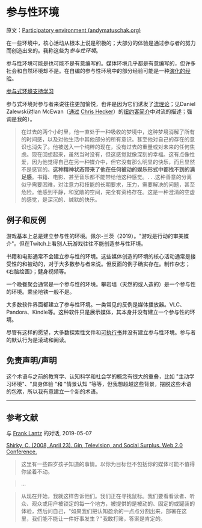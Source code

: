 # 参与性环境

原文：[Participatory environment (andymatuschak.org)](https://notes.andymatuschak.org/z63gaUtZqb9mMUKRf85UhtEFPMgBBJbqvT2r8)

在一些环境中，核心活动从根本上说是积极的；大部分的体验是通过参与者的努力而创造出来的。我称这些为*参与性环境*。

参与性环境可能是也可能不是有意编写的。媒体环境几乎都是有意编写的，但许多社会和自然环境却不是。在自编的参与性环境中的部分经验可能是一种[演化的经验](https://notes.andymatuschak.org/z3KASfpz5AmNmqM2m517Jbs1EvXrLN7NkeYWH)。

[参与式环境支持学习](https://notes.andymatuschak.org/z56HX9kF6fRMoRQfT6VhZN9ehnrrLDAq8FEFP)

参与式环境对参与者来说往往更加愉悦，也许是因为它们诱发了[流理论](https://notes.andymatuschak.org/z4NDjWD97ktonzUEbu4ynt8Sgpkz4rDApQL)；见Daniel Zalewski对Ian McEwan（[通过](https://www.chrishecker.com/Benevolent_Dissociation) [Chris Hecker](https://notes.andymatuschak.org/zxjTg6GnUjJBH4qEfjgyZcY8Jq3oygCEQzz)）的[纽约客简介](https://www.newyorker.com/magazine/2009/02/23/the-background-hum)中对流的描述；强调是我的）。

> 在过去的两个小时里，他一直处于一种吸收的梦境中，这种梦境消解了所有的时间感，以及对他生活中其他部分的所有意识。甚至他对自己的存在的意识也消失了。他被送入一个纯粹的现在，没有过去的重量或对未来的任何焦虑。现在回想起来，虽然当时没有，但这感觉就像深刻的幸福。这有点像性爱，因为他觉得自己在另一种媒介中，但它没有那么明显的快乐，而且显然不是感官的。**这种精神状态带来了他在任何被动的娱乐形式中都找不到的满足感**。书籍、电影、甚至音乐都不能带给他这种感觉。. . .这种善意的分离似乎需要困难，对注意力和技能的长期要求，压力，需要解决的问题，甚至危险。他感到平静，和宽敞的空间，完全有资格存在。这是一种澄清的空虚的感觉，是深沉的、缄默的快乐。

## 例子和反例

游戏基本上总是建立参与性的环境。佩尔-兰茨（2019）。"游戏是行动的审美媒介"。但在Twitch上看别人玩游戏往往不能创造参与性环境。

书籍和电影通常不会建立参与性的环境。这些媒体创造的环境的核心活动通常是接受性的和被动的，对于大多数参与者来说。但反面的例子确实存在。制作杂志；《右脑绘画》；健身视频等。

一个晚餐聚会通常是一个参与性的环境。攀岩墙（天然的或人造的）是一个参与性的环境。乘坐地铁一般不是。

大多数软件界面都建立了参与性环境。一类常见的反例是媒体播放器。VLC、Pandora、Kindle等。这种软件只是展示媒体，其本身并没有建立一个参与性的环境。

尽管有这样的愿望，大多数探索性文件和[可执行书](https://notes.andymatuschak.org/z2UKZTkAbLUKR85d92gqB7ahoxcS2tpB2ah2)并没有建立参与性环境。参与者的默认行为是滚动和阅读。

## 免责声明/声明

这个术语与之前的教育学、认知科学和社会学的概念有很大的重叠，比如 "主动学习环境"、"具身体验 "和 "情景认知 "等等，但我想超越这些背景，摆脱这些术语的包袱，所以我有意建立一个新的术语。

------

## 参考文献

与 [Frank Lantz](https://notes.andymatuschak.org/z63CNoeqmkF3oAGJdVchqFHUi2wYvVfU2znRN) 的对话, 2019-05-07

[Shirky, C. (2008, April 23). Gin, Television, and Social Surplus. Web 2.0 Conference.](https://notes.andymatuschak.org/z2J9Y3buwqPVqQHmrSJjFa8THgSw5NnFxMx8Q)

> 这里有一些四岁孩子知道的事情。以你为目标但不包括你的媒体可能不值得你坐着不动。

> …

> 从现在开始，我就这样告诉他们。我们正在寻找鼠标。我们要看看读者、听众、观众或用户被锁定的每一个地方，被提供的是被动的、固定的或罐装的体验，然后问自己，"如果我们把认知盈余的一点点分割出来，部署在这里，我们能不能让一件好事发生？"我敢打赌，答案是肯定的。